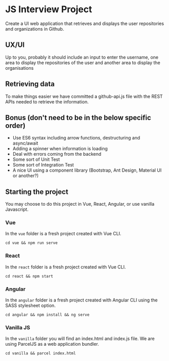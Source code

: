 # JS Interview Project
Create a UI web application that retrieves and displays the user repositories and organizations in Github.

## UX/UI
Up to you, probably it should include an input to enter the username, one area to display the repositories of the user and another area to display the organisations

## Retrieving data
To make things easier we have committed a github-api.js file with the REST APIs needed to retrieve the information.

## Bonus (don't need to be in the below specific order)
* Use ES6 syntax including arrow functions, destructuring and async/await
* Adding a spinner when information is loading
* Deal with errors coming from the backend
* Some sort of Unit Test
* Some sort of Integration Test
* A nice UI using a component library (Bootstrap, Ant Design, Material UI or another?)


## Starting the project
You may choose to do this project in Vue, React, Angular, or use vanilla Javascript.

### Vue

In the ```vue``` folder is a fresh project created with Vue CLI.

```
cd vue && npm run serve
```

### React

In the ```react``` folder is a fresh project created with Vue CLI.

```
cd react && npm start
```

### Angular

In the ```angular``` folder is a fresh project created with Angular CLI using the SASS stylesheet option.

```
cd angular && npm install && ng serve
```

### Vanilla JS

In the ```vanilla``` folder you will find an index.html and index.js file. 
We are using ParcelJS as a web application bundler.
                                                                                                  

```
cd vanilla && parcel index.html
```
